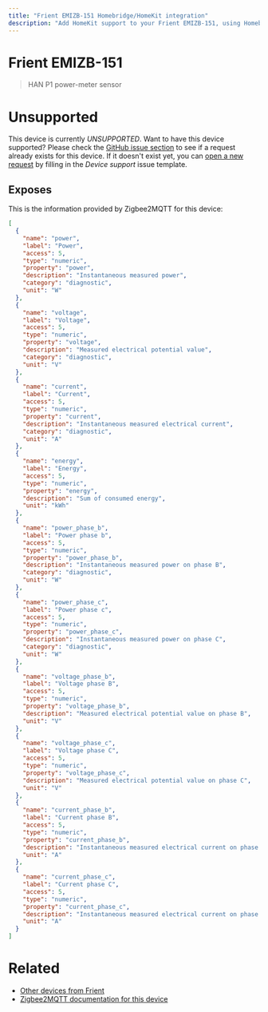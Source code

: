 ```yaml
---
title: "Frient EMIZB-151 Homebridge/HomeKit integration"
description: "Add HomeKit support to your Frient EMIZB-151, using Homebridge, Zigbee2MQTT and homebridge-z2m."
---
```

<!---
This file has been GENERATED using src/docgen/docgen.ts
DO NOT EDIT THIS FILE MANUALLY!
-->
# Frient EMIZB-151
> HAN P1 power-meter sensor


# Unsupported

This device is currently *UNSUPPORTED*.
Want to have this device supported? Please check the [GitHub issue section](https://github.com/itavero/homebridge-z2m/issues?q=EMIZB-151) to see if a request already exists for this device.
If it doesn't exist yet, you can [open a new request](https://github.com/itavero/homebridge-z2m/issues/new?assignees=&labels=enhancement&template=device_support.yml&title=%5BDevice%5D+Frient%20EMIZB-151&model=Frient%20EMIZB-151&exposes=%5B%0A%20%20%7B%0A%20%20%20%20%22name%22%3A%20%22power%22%2C%0A%20%20%20%20%22label%22%3A%20%22Power%22%2C%0A%20%20%20%20%22access%22%3A%205%2C%0A%20%20%20%20%22type%22%3A%20%22numeric%22%2C%0A%20%20%20%20%22property%22%3A%20%22power%22%2C%0A%20%20%20%20%22description%22%3A%20%22Instantaneous%20measured%20power%22%2C%0A%20%20%20%20%22category%22%3A%20%22diagnostic%22%2C%0A%20%20%20%20%22unit%22%3A%20%22W%22%0A%20%20%7D%2C%0A%20%20%7B%0A%20%20%20%20%22name%22%3A%20%22voltage%22%2C%0A%20%20%20%20%22label%22%3A%20%22Voltage%22%2C%0A%20%20%20%20%22access%22%3A%205%2C%0A%20%20%20%20%22type%22%3A%20%22numeric%22%2C%0A%20%20%20%20%22property%22%3A%20%22voltage%22%2C%0A%20%20%20%20%22description%22%3A%20%22Measured%20electrical%20potential%20value%22%2C%0A%20%20%20%20%22category%22%3A%20%22diagnostic%22%2C%0A%20%20%20%20%22unit%22%3A%20%22V%22%0A%20%20%7D%2C%0A%20%20%7B%0A%20%20%20%20%22name%22%3A%20%22current%22%2C%0A%20%20%20%20%22label%22%3A%20%22Current%22%2C%0A%20%20%20%20%22access%22%3A%205%2C%0A%20%20%20%20%22type%22%3A%20%22numeric%22%2C%0A%20%20%20%20%22property%22%3A%20%22current%22%2C%0A%20%20%20%20%22description%22%3A%20%22Instantaneous%20measured%20electrical%20current%22%2C%0A%20%20%20%20%22category%22%3A%20%22diagnostic%22%2C%0A%20%20%20%20%22unit%22%3A%20%22A%22%0A%20%20%7D%2C%0A%20%20%7B%0A%20%20%20%20%22name%22%3A%20%22energy%22%2C%0A%20%20%20%20%22label%22%3A%20%22Energy%22%2C%0A%20%20%20%20%22access%22%3A%205%2C%0A%20%20%20%20%22type%22%3A%20%22numeric%22%2C%0A%20%20%20%20%22property%22%3A%20%22energy%22%2C%0A%20%20%20%20%22description%22%3A%20%22Sum%20of%20consumed%20energy%22%2C%0A%20%20%20%20%22unit%22%3A%20%22kWh%22%0A%20%20%7D%2C%0A%20%20%7B%0A%20%20%20%20%22name%22%3A%20%22power_phase_b%22%2C%0A%20%20%20%20%22label%22%3A%20%22Power%20phase%20b%22%2C%0A%20%20%20%20%22access%22%3A%205%2C%0A%20%20%20%20%22type%22%3A%20%22numeric%22%2C%0A%20%20%20%20%22property%22%3A%20%22power_phase_b%22%2C%0A%20%20%20%20%22description%22%3A%20%22Instantaneous%20measured%20power%20on%20phase%20B%22%2C%0A%20%20%20%20%22category%22%3A%20%22diagnostic%22%2C%0A%20%20%20%20%22unit%22%3A%20%22W%22%0A%20%20%7D%2C%0A%20%20%7B%0A%20%20%20%20%22name%22%3A%20%22power_phase_c%22%2C%0A%20%20%20%20%22label%22%3A%20%22Power%20phase%20c%22%2C%0A%20%20%20%20%22access%22%3A%205%2C%0A%20%20%20%20%22type%22%3A%20%22numeric%22%2C%0A%20%20%20%20%22property%22%3A%20%22power_phase_c%22%2C%0A%20%20%20%20%22description%22%3A%20%22Instantaneous%20measured%20power%20on%20phase%20C%22%2C%0A%20%20%20%20%22category%22%3A%20%22diagnostic%22%2C%0A%20%20%20%20%22unit%22%3A%20%22W%22%0A%20%20%7D%2C%0A%20%20%7B%0A%20%20%20%20%22name%22%3A%20%22voltage_phase_b%22%2C%0A%20%20%20%20%22label%22%3A%20%22Voltage%20phase%20B%22%2C%0A%20%20%20%20%22access%22%3A%205%2C%0A%20%20%20%20%22type%22%3A%20%22numeric%22%2C%0A%20%20%20%20%22property%22%3A%20%22voltage_phase_b%22%2C%0A%20%20%20%20%22description%22%3A%20%22Measured%20electrical%20potential%20value%20on%20phase%20B%22%2C%0A%20%20%20%20%22unit%22%3A%20%22V%22%0A%20%20%7D%2C%0A%20%20%7B%0A%20%20%20%20%22name%22%3A%20%22voltage_phase_c%22%2C%0A%20%20%20%20%22label%22%3A%20%22Voltage%20phase%20C%22%2C%0A%20%20%20%20%22access%22%3A%205%2C%0A%20%20%20%20%22type%22%3A%20%22numeric%22%2C%0A%20%20%20%20%22property%22%3A%20%22voltage_phase_c%22%2C%0A%20%20%20%20%22description%22%3A%20%22Measured%20electrical%20potential%20value%20on%20phase%20C%22%2C%0A%20%20%20%20%22unit%22%3A%20%22V%22%0A%20%20%7D%2C%0A%20%20%7B%0A%20%20%20%20%22name%22%3A%20%22current_phase_b%22%2C%0A%20%20%20%20%22label%22%3A%20%22Current%20phase%20B%22%2C%0A%20%20%20%20%22access%22%3A%205%2C%0A%20%20%20%20%22type%22%3A%20%22numeric%22%2C%0A%20%20%20%20%22property%22%3A%20%22current_phase_b%22%2C%0A%20%20%20%20%22description%22%3A%20%22Instantaneous%20measured%20electrical%20current%20on%20phase%20B%22%2C%0A%20%20%20%20%22unit%22%3A%20%22A%22%0A%20%20%7D%2C%0A%20%20%7B%0A%20%20%20%20%22name%22%3A%20%22current_phase_c%22%2C%0A%20%20%20%20%22label%22%3A%20%22Current%20phase%20C%22%2C%0A%20%20%20%20%22access%22%3A%205%2C%0A%20%20%20%20%22type%22%3A%20%22numeric%22%2C%0A%20%20%20%20%22property%22%3A%20%22current_phase_c%22%2C%0A%20%20%20%20%22description%22%3A%20%22Instantaneous%20measured%20electrical%20current%20on%20phase%20C%22%2C%0A%20%20%20%20%22unit%22%3A%20%22A%22%0A%20%20%7D%0A%5D) by filling in the _Device support_ issue template.

## Exposes

This is the information provided by Zigbee2MQTT for this device:

```json
[
  {
    "name": "power",
    "label": "Power",
    "access": 5,
    "type": "numeric",
    "property": "power",
    "description": "Instantaneous measured power",
    "category": "diagnostic",
    "unit": "W"
  },
  {
    "name": "voltage",
    "label": "Voltage",
    "access": 5,
    "type": "numeric",
    "property": "voltage",
    "description": "Measured electrical potential value",
    "category": "diagnostic",
    "unit": "V"
  },
  {
    "name": "current",
    "label": "Current",
    "access": 5,
    "type": "numeric",
    "property": "current",
    "description": "Instantaneous measured electrical current",
    "category": "diagnostic",
    "unit": "A"
  },
  {
    "name": "energy",
    "label": "Energy",
    "access": 5,
    "type": "numeric",
    "property": "energy",
    "description": "Sum of consumed energy",
    "unit": "kWh"
  },
  {
    "name": "power_phase_b",
    "label": "Power phase b",
    "access": 5,
    "type": "numeric",
    "property": "power_phase_b",
    "description": "Instantaneous measured power on phase B",
    "category": "diagnostic",
    "unit": "W"
  },
  {
    "name": "power_phase_c",
    "label": "Power phase c",
    "access": 5,
    "type": "numeric",
    "property": "power_phase_c",
    "description": "Instantaneous measured power on phase C",
    "category": "diagnostic",
    "unit": "W"
  },
  {
    "name": "voltage_phase_b",
    "label": "Voltage phase B",
    "access": 5,
    "type": "numeric",
    "property": "voltage_phase_b",
    "description": "Measured electrical potential value on phase B",
    "unit": "V"
  },
  {
    "name": "voltage_phase_c",
    "label": "Voltage phase C",
    "access": 5,
    "type": "numeric",
    "property": "voltage_phase_c",
    "description": "Measured electrical potential value on phase C",
    "unit": "V"
  },
  {
    "name": "current_phase_b",
    "label": "Current phase B",
    "access": 5,
    "type": "numeric",
    "property": "current_phase_b",
    "description": "Instantaneous measured electrical current on phase B",
    "unit": "A"
  },
  {
    "name": "current_phase_c",
    "label": "Current phase C",
    "access": 5,
    "type": "numeric",
    "property": "current_phase_c",
    "description": "Instantaneous measured electrical current on phase C",
    "unit": "A"
  }
]
```

# Related
* [Other devices from Frient](../index.md#frient)
* [Zigbee2MQTT documentation for this device](https://www.zigbee2mqtt.io/devices/EMIZB-151.html)
